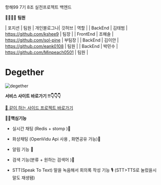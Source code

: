 항해99 7기 8조 실전프로젝트 백엔드



👨‍👨‍👦‍👦 **팀원**

| 포지션 | 팀원 | 개인블로그나|  깃허브  | 역할 |
| BackEnd | 김태범 | https://github.com/kshee9  | 팀장 |
| FrontEnd | 조해솔 | https://github.com/sol-pine   | 부팀장 |
| BackEnd | 김이안 | https://github.com/eank0108  | 팀원 |
| BackEnd | 박민수 | https://github.com/Minpeach0501   | 팀원 |



# Degether
![degether](https://user-images.githubusercontent.com/105037035/181914211-32c60631-afcd-43f5-b050-731eecc7ee06.png)

**서비스 사이트 바로가기 !!👇👇👇**




[🌝 같이 하는 사이드 프로젝트 바로가기](http://degether.shop)




**💪🏼핵심기능**

- 실시간 채팅 (Redis + stomp )💬



- 화상채팅  (OpenVidu Api 사용 , 화면공유 가능)🔲


- 알림 기능 🔔



- 검색 기능(분류 + 원하는 검색어 )🔎


- STT(Speak To Text) 말을 녹음해서 회의록 작성 기능 🎙️ (STT>TTS로 눌렀을시 말도 재생됌)

